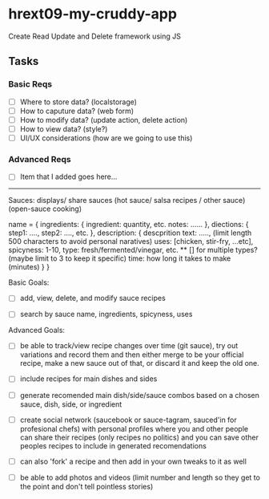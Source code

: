 # hrext09-my-cruddy-app
Create Read Update and Delete framework using JS

 ## Tasks

 ### Basic Reqs
- [ ] Where to store data? (localstorage)
- [ ] How to caputure data? (web form)
- [ ] How to modify data? (update action, delete action)
- [ ] How to view data? (style?)
- [ ] UI/UX considerations (how are we going to use this)

 ### Advanced Reqs
- [ ] Item that I added goes here...

***************************************************************************************************************************

Sauces: displays/ share sauces (hot sauce/ salsa recipes / other sauce) (open-sauce cooking)

name  = {
	ingredients: {
		ingredient: quantity,
		etc.
		notes: ......
	},
	diections: {
		step1: ....,
		step2: ....,
		etc.
	},
	description: {
		descprition text: ....., (limit length 500 characters to avoid personal naratives)
		uses: [chicken, stir-fry, ...etc],
		spicyness: 1-10,
		type: fresh/fermented/vinegar, etc. ** [] for multiple types? (maybe limit to 3 to keep it specific)
		time: how long it takes to make (minutes)
	}
}

Basic Goals: 
- [ ] add, view, delete, and modify sauce recipes
- [ ] search by sauce name, ingredients, spicyness, uses


Advanced Goals:
- [ ] be able to track/view recipe changes over time (git sauce), try out variations and record them and then either merge to be your official recipe, make a new sauce out of that, or discard it and keep the old one.
- [ ] include recipes for main dishes and sides
- [ ] generate recomended main dish/side/sauce combos based on a chosen sauce, dish, side, or ingredient
- [ ] create social network (saucebook or sauce-tagram, sauced'in for profesional chefs) with personal profiles where you and other people can share their recipes (only recipes no politics) and you can save other peoples recipes to include in generated recomendations
- [ ] can also 'fork' a recipe and then add in your own tweaks to it as well
- [ ] be able to add photos and videos (limit number and length so they get to the point and don't tell pointless stories)







